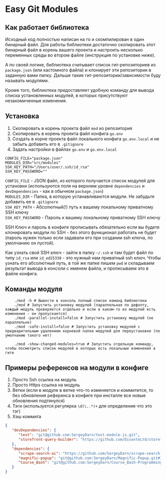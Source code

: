 # Easy Git Modules

## Как работает библиотека

Исходный код полностью написан на го и скомпилирован в один бинарный файл. Для работы библиотеки достаточно скопировать этот бинарный файл в корень вашего проекта и настроить несколько переменных среды во втором файле (инструкция по установке ниже).

А по своей логике, библиотека считывает список гит-репозиториев из `package.json` (или кастомного файла) и клонирует эти репозитории в заданную вами папку. Дальше такие гит-репозитории/зависимости буду называть модулями.

Кроме того, библиотека предоставляет удобную команду для вывода списка установленных модулей, в которых присутствуют незакомиченные изменения.

## Установка

1. Скопировать в корень проекта файл `mod` из репозитория
2. Скопировать в корень проекта файл конфига `go.env`
3. Cоздать в корне проекта файл локального конфига `go.env.local` и не забыть добавить его в `.gitignore`
4. Задать настройки в файлах `go.env` и `go.env.local`
```.env
CONFIG_FILE="package.json"
MODULES_DIR="src/modules"
SSH_KEY_PATH="/Users/user/.ssh/id_rsa"
SSH_KEY_PASSWORD=""
```
`CONFIG_FILE` - JSON файл, из которого получается список модулей для установки (используются поля на верхнем уровне `dependencies` и `devDependencies` - как в обычном `package.json`)<br>
`MODULES_DIR` - Папка, в которую устанавливаются модули. Не забудьте добавить ее в `.gitignore`<br>
`SSH_KEY_PATH` - Абсолютный(!) путь к вашему локальному приватному SSH ключу<br>
`SSH_KEY_PASSWORD` - Пароль к вашему локальному приватному SSH ключу<br>

SSH Ключ и пароль в конфиге прописывать обязательно если вы будете клонировать модули по SSH - без этого функционал работать не будет (пароль нужен только если задавали его при создании ssh ключа, по умолчанию он пустой).

Как узнать свой SSH ключ - зайти в папку `~/.ssh` и там будет файл по типу `id_rsa` или `id_ed25330` - это нужный нам приватный ssh ключ. Чтобы узнать его абсолютный путь, в той же папке пишем `pwd` и складываем результат вывода в консоли с именем файла, и прописываем это в файле конфига.

## Команды модуля
```shell
    ./mod -h # Вывести в консоль полный список команд библиотеки
    ./mod # Запустить установку модулей (параллельная по дефолту, каждый модуль проверяется отдельно и если в каком-то из модулей есть изменения - он пропускается)
    ./mod -parallel-install=false # Запустить установку модулей (не параллельно)
    ./mod -safe-install=false # Запустить установку модулей с предварительным удалением корневой папки модулей для переустановки (по умолчанию такого нет)

    ./mod -show-changed-modules=true # Запустить отдельную команду, чтобы посмотреть список модулей в которых есть локальные изменения в гите
```

## Примеры референсов на модули в конфиге

1. Просто Ssh ссылка на модуль 
2. Просто Https ссылка на модуль
3. Ветки (если в модуле в ветке что-то изменяется и коммитится, то без обновления референса в конфиге при инсталле все новые обновления подтянулся)
4. Тэги (используется регулярка `\d(\..*)+` для определения что это тэг)
5. Хэш коммита

```json
{
   "devDependencies": {
      "test": "git@github.com:SergeyDarn/test-module-js.git",
      "storefront-query-builder": "https://github.com/DivanteLtd/storefront-query-builder.git",
   },
   "dependencies": {
      "scrape-search-ai": "https://github.com/SergeyDarn/scrape-search-ai#dev",
      "magnific-popup": "git@github.com:SergeyDarn/Magnific-Popup.git#1.8.0",
      "Course_Bash": "git@github.com:SergeyDarn/Course_Bash-Programming.git#3a7a19020151b45a29896c9142723efe5b11a061",
   }
}
```
